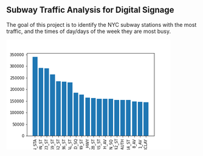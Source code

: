 ## Subway Traffic Analysis for Digital Signage

The goal of this project is to identify the NYC subway stations with the most traffic, and the times of day/days of the week they are most busy.

![](topstations.png)
